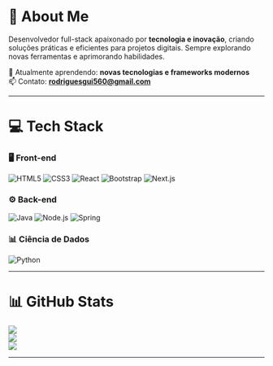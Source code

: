 # 💫 About Me  
Desenvolvedor full-stack apaixonado por **tecnologia e inovação**, criando soluções práticas e eficientes para projetos digitais. Sempre explorando novas ferramentas e aprimorando habilidades.  

🌱 Atualmente aprendendo: **novas tecnologias e frameworks modernos**  
📫 Contato: **rodriguesgui560@gmail.com**  

---

# 💻 Tech Stack  

### 🖥️ Front-end
![HTML5](https://img.shields.io/badge/HTML5-%23E34F26?style=for-the-badge&logo=html5&logoColor=white) 
![CSS3](https://img.shields.io/badge/CSS3-%231572B6?style=for-the-badge&logo=css3&logoColor=white) 
![React](https://img.shields.io/badge/React-%2320232a?style=for-the-badge&logo=react&logoColor=%2361DAFB) 
![Bootstrap](https://img.shields.io/badge/Bootstrap-%238511FA?style=for-the-badge&logo=bootstrap&logoColor=white) 
![Next.js](https://img.shields.io/badge/Next.js-black?style=for-the-badge&logo=next.js&logoColor=white)  

### ⚙️ Back-end
![Java](https://img.shields.io/badge/Java-%23ED8B00?style=for-the-badge&logo=openjdk&logoColor=white) 
![Node.js](https://img.shields.io/badge/Node.js-6DA55F?style=for-the-badge&logo=node.js&logoColor=white) 
![Spring](https://img.shields.io/badge/Spring-%236DB33F?style=for-the-badge&logo=spring&logoColor=white)  

### 📊 Ciência de Dados
![Python](https://img.shields.io/badge/Python-%2314354C?style=for-the-badge&logo=python&logoColor=white)  

---

# 📊 GitHub Stats  
![](https://github-readme-stats.vercel.app/api?username=GuiRodriSil&theme=dark&hide_border=false&include_all_commits=false&count_private=true)<br>
![](https://nirzak-streak-stats.vercel.app/?user=GuiRodriSil&theme=dark&hide_border=false)<br>
![](https://github-readme-stats.vercel.app/api/top-langs/?username=GuiRodriSil&theme=dark&hide_border=false&include_all_commits=false&count_private=true&layout=compact)  

---

